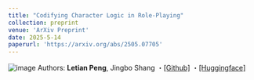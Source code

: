 ```yaml
---
title: "Codifying Character Logic in Role-Playing"
collection: preprint
venue: 'ArXiv Preprint'
date: 2025-5-14
paperurl: 'https://arxiv.org/abs/2505.07705'
---
```

![image](https://github.com/user-attachments/assets/0d16b12f-da72-44b3-aef9-c7975bbcd0eb)
Authors: **Letian Peng**, Jingbo Shang ・[[Github]](https://github.com/KomeijiForce/Codified_Profile_Koishiday_2025) ・[[Huggingface]](https://huggingface.co/KomeijiForce/Fandom_Codified_Profiles)
